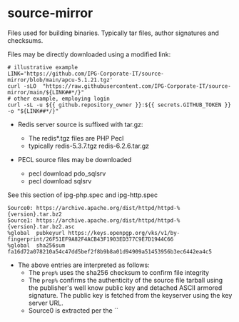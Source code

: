 # source-mirror
Files used for building binaries. Typically tar files, author signatures and checksums.

Files may be directly downloaded using a modified link:
```
# illustrative example
LINK='https://github.com/IPG-Corporate-IT/source-mirror/blob/main/apcu-5.1.21.tgz'
curl -sLO  "https://raw.githubusercontent.com/IPG-Corporate-IT/source-mirror/main/${LINK##*/}"
# other example, employing login
curl -sL -u ${{ github.repository_owner }}:${{ secrets.GITHUB_TOKEN }} -o "${LINK##*/}"
```
- Redis server source is suffixed with tar.gz:
  - The redis*.tgz files are PHP Pecl
  - typically redis-5.3.7.tgz redis-6.2.6.tar.gz

- PECL source files may be downloaded
  - pecl download pdo_sqlsrv
  - pecl download sqlsrv

See this section of ipg-php.spec and ipg-http.spec
```
Source0: https://archive.apache.org/dist/httpd/httpd-%{version}.tar.bz2
Source1: https://archive.apache.org/dist/httpd/httpd-%{version}.tar.bz2.asc
%global  pubkeyurl https://keys.openpgp.org/vks/v1/by-fingerprint/26F51EF9A82F4ACB43F1903ED377C9E7D1944C66
%global  sha256sum fa16d72a078210a54c47dd5bef2f8b9b8a01d94909a51453956b3ec6442ea4c5
```

- The above entries are interpreted as follows:
  - The `prep%` uses the sha256 checksum to confirm file integrity
  - The `prep%` confirms the authenticity of the source file tarball using the publisher's well know public key and detached ASCII armored signature. The public key is fetched from the keyserver using the key server URL.
  - Source0 is extracted per the ``
